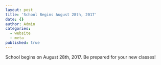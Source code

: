 ```yaml
---
layout: post
title: 'School Begins August 28th, 2017'
date: {}
author: Admin
categories:
  - website
  - meta
published: true
---
```



School begins on August 28th, 2017. Be prepared for your new classes!
